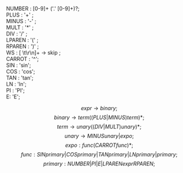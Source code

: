 

NUMBER : [0-9]+ ('.' [0-9]+)?;  
PLUS   : '+' ;  
MINUS  : '-' ;  
MULT   : '*' ;  
DIV    : '/' ;  
LPAREN : '(' ;  
RPAREN : ')' ;  
WS     : [ \t\r\n]+ -> skip ;  
CARROT : '^';  
SIN : 'sin';  
COS : 'cos';  
TAN : 'tan';  
LN : 'ln';  
PI :  'PI';  
E: 'E';  


$$expr   \rightarrow binary; $$
$$binary \rightarrow  term ((PLUS | MINUS) term)*;  $$
$$term   \rightarrow  unary ((DIV | MULT) unary)*;$$
$$unary  \rightarrow  MINUS unary | expo;$$
$$expo : func (CARROT func)*;$$
$$func : SIN primary 
    | COS primary | TAN primary| LN primary | primary;$$
$$primary: NUMBER | PI | E |LPAREN expr RPAREN;$$
